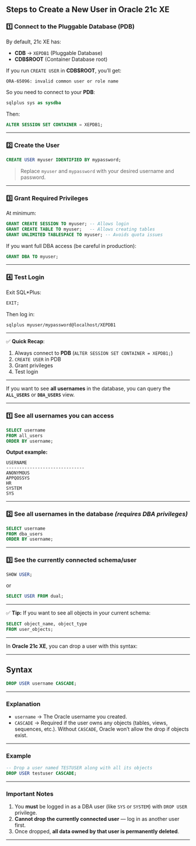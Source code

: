 ## **Steps to Create a New User in Oracle 21c XE**

### 1️⃣ Connect to the Pluggable Database (PDB)

By default, 21c XE has:

* **CDB** → `XEPDB1` (Pluggable Database)
* **CDB\$ROOT** (Container Database root)

If you run `CREATE USER` in **CDB\$ROOT**, you’ll get:

```
ORA-65096: invalid common user or role name
```

So you need to connect to your **PDB**:

```sql
sqlplus sys as sysdba
```

Then:

```sql
ALTER SESSION SET CONTAINER = XEPDB1;
```

---

### 2️⃣ Create the User

```sql
CREATE USER myuser IDENTIFIED BY mypassword;
```

> Replace `myuser` and `mypassword` with your desired username and password.

---

### 3️⃣ Grant Required Privileges

At minimum:

```sql
GRANT CREATE SESSION TO myuser; -- Allows login
GRANT CREATE TABLE TO myuser;   -- Allows creating tables
GRANT UNLIMITED TABLESPACE TO myuser; -- Avoids quota issues
```

If you want full DBA access (be careful in production):

```sql
GRANT DBA TO myuser;
```

---

### 4️⃣ Test Login

Exit SQL\*Plus:

```sql
EXIT;
```

Then log in:

```bash
sqlplus myuser/mypassword@localhost/XEPDB1
```

---

✅ **Quick Recap**:

1. Always connect to **PDB** (`ALTER SESSION SET CONTAINER = XEPDB1;`)
2. `CREATE USER` in PDB
3. Grant privileges
4. Test login

---

If you want to see **all usernames** in the database, you can query the **`ALL_USERS`** or **`DBA_USERS`** view.

---

### **1️⃣ See all usernames you can access**

```sql
SELECT username
FROM all_users
ORDER BY username;
```

**Output example:**

```
USERNAME
------------------------------
ANONYMOUS
APPQOSSYS
HR
SYSTEM
SYS
```

---

### **2️⃣ See all usernames in the database** *(requires DBA privileges)*

```sql
SELECT username
FROM dba_users
ORDER BY username;
```

---

### **3️⃣ See the currently connected schema/user**

```sql
SHOW USER;
```

or

```sql
SELECT USER FROM dual;
```

---

✅ **Tip:** If you want to see all objects in your current schema:

```sql
SELECT object_name, object_type
FROM user_objects;
```

---

In **Oracle 21c XE**, you can drop a user with this syntax:

---

## **Syntax**

```sql
DROP USER username CASCADE;
```

---

### **Explanation**

* `username` → The Oracle username you created.
* `CASCADE` → Required if the user owns any objects (tables, views, sequences, etc.).
  Without `CASCADE`, Oracle won’t allow the drop if objects exist.

---

### **Example**

```sql
-- Drop a user named TESTUSER along with all its objects
DROP USER testuser CASCADE;
```

---

### **Important Notes**

1. You **must** be logged in as a DBA user (like `SYS` or `SYSTEM`) with `DROP USER` privilege.
2. **Cannot drop the currently connected user** — log in as another user first.
3. Once dropped, **all data owned by that user is permanently deleted**.

---